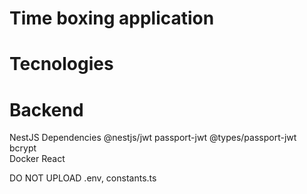 # Time boxing application

# Tecnologies
# Backend
NestJS
  Dependencies
    @nestjs/jwt passport-jwt
    @types/passport-jwt
bcrypt    
Docker
React

DO NOT UPLOAD 
.env, constants.ts